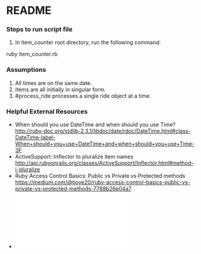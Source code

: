 # README
### Steps to run script file
1. In item_counter root directory, run the following command:

ruby item_counter.rb

### Assumptions
1. All times are on the same date.
2. Items are all initially in singular form.
3. #process_ride processes a single ride object at a time.

### Helpful External Resources
- When should you use DateTime and when should you use Time?
http://ruby-doc.org/stdlib-2.3.1/libdoc/date/rdoc/DateTime.html#class-DateTime-label-When+should+you+use+DateTime+and+when+should+you+use+Time-3F
- ActiveSupport::Inflector to pluralize item names
http://api.rubyonrails.org/classes/ActiveSupport/Inflector.html#method-i-pluralize
- Ruby Access Control Basics: Public vs Private vs Protected methods
https://medium.com/@tjoye20/ruby-access-control-basics-public-vs-private-vs-protected-methods-7788b26e04a7
- ![Instructions](instructions.md)
